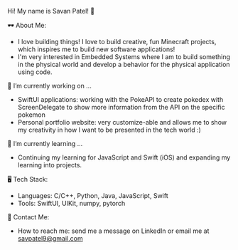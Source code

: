 Hi! My name is Savan Patel! 👋

🕶️ About Me:
- I love building things! I love to build creative, fun Minecraft projects, which inspires me to build new software applications!
- I'm very interested in Embedded Systems where I am to build something in the physical world and develop a behavior for the physical application using code.

🔭 I’m currently working on ...
- SwiftUI applications: working with the PokeAPI to create pokedex with ScreenDelegate to show more information from the API on the specific pokemon
- Personal portfolio website: very customize-able and allows me to show my creativity in how I want to be presented in the tech world :)

🌱 I’m currently learning ...
- Continuing my learning for JavaScript and Swift (iOS) and expanding my learning into projects.

🖥️ Tech Stack:
- Languages: C/C++, Python, Java, JavaScript, Swift
- Tools: SwiftUI, UIKit, numpy, pytorch

🤝 Contact Me:
- How to reach me: send me a message on LinkedIn or email me at savpatel9@gmail.com
